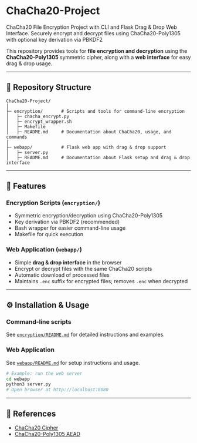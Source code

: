 # ChaCha20-Project
ChaCha20 File Encryption Project with CLI and Flask Drag &amp; Drop Web Interface. Securely encrypt and decrypt files using ChaCha20-Poly1305 with optional key derivation via PBKDF2

This repository provides tools for **file encryption and decryption** using the **ChaCha20-Poly1305** symmetric cipher, along with a **web interface** for easy drag & drop usage.

---

## 📂 Repository Structure

```
ChaCha20-Project/
│
├─ encryption/       # Scripts and tools for command-line encryption
│   ├─ chacha_encrypt.py
│   ├─ encrypt_wrapper.sh
│   ├─ Makefile
│   ├─ README.md     # Documentation about ChaCha20, usage, and commands
│
├─ webapp/           # Flask web app with drag & drop support
│   ├─ server.py
│   ├─ README.md     # Documentation about Flask setup and drag & drop interface

```
---

## 🔑 Features

### Encryption Scripts (`encryption/`)
- Symmetric encryption/decryption using ChaCha20-Poly1305
- Key derivation via PBKDF2 (recommended)
- Bash wrapper for easier command-line usage
- Makefile for quick execution

### Web Application (`webapp/`)
- Simple **drag & drop interface** in the browser
- Encrypt or decrypt files with the same ChaCha20 scripts
- Automatic download of processed files
- Maintains `.enc` suffix for encrypted files; removes `.enc` when decrypted

---

## ⚙️ Installation & Usage

### Command-line scripts
See [`encryption/README.md`](encryption/README.md) for detailed instructions and examples.

### Web Application
See [`webapp/README.md`](webapp/README.md) for setup instructions and usage.

```bash
# Example: run the web server
cd webapp
python3 server.py
# Open browser at http://localhost:8080
```

---

## 📖 References
- [ChaCha20 Cipher](https://cr.yp.to/chacha.html)
- [ChaCha20-Poly1305 AEAD](https://tools.ietf.org/html/rfc8439)
